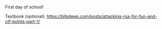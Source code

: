 First day of school!

Textbook (optional): https://bitsdeep.com/posts/attacking-rsa-for-fun-and-ctf-points-part-1/
